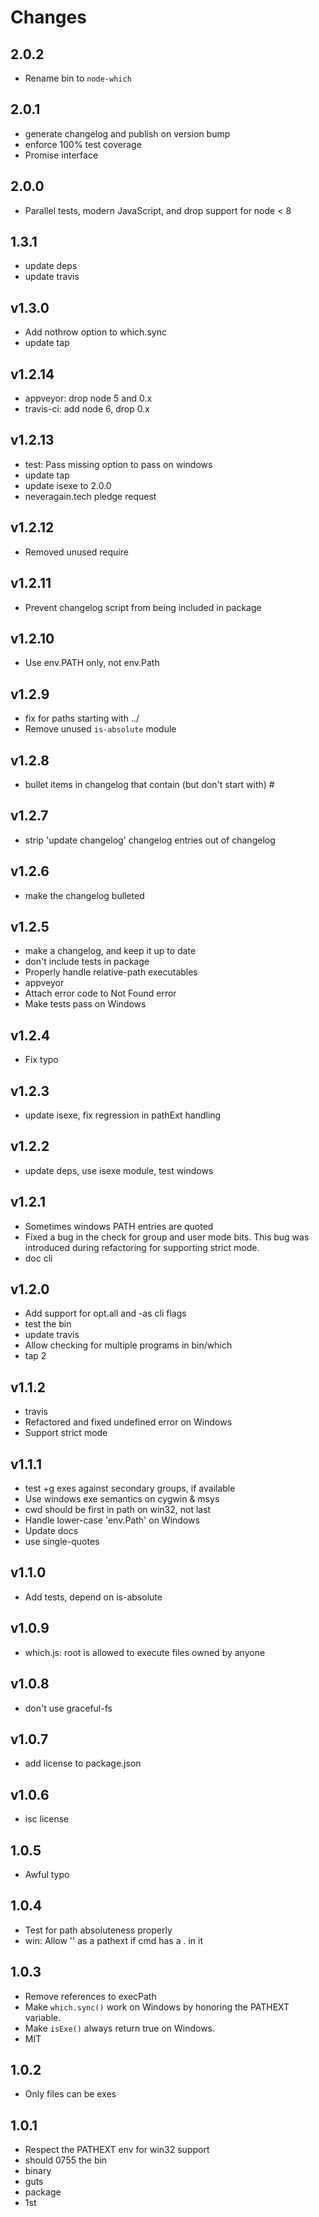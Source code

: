# Changes

## 2.0.2

- Rename bin to `node-which`

## 2.0.1

- generate changelog and publish on version bump
- enforce 100% test coverage
- Promise interface

## 2.0.0

- Parallel tests, modern JavaScript, and drop support for node < 8

## 1.3.1

- update deps
- update travis

## v1.3.0

- Add nothrow option to which.sync
- update tap

## v1.2.14

- appveyor: drop node 5 and 0.x
- travis-ci: add node 6, drop 0.x

## v1.2.13

- test: Pass missing option to pass on windows
- update tap
- update isexe to 2.0.0
- neveragain.tech pledge request

## v1.2.12

- Removed unused require

## v1.2.11

- Prevent changelog script from being included in package

## v1.2.10

- Use env.PATH only, not env.Path

## v1.2.9

- fix for paths starting with ../
- Remove unused `is-absolute` module

## v1.2.8

- bullet items in changelog that contain (but don't start with) #

## v1.2.7

- strip 'update changelog' changelog entries out of changelog

## v1.2.6

- make the changelog bulleted

## v1.2.5

- make a changelog, and keep it up to date
- don't include tests in package
- Properly handle relative-path executables
- appveyor
- Attach error code to Not Found error
- Make tests pass on Windows

## v1.2.4

- Fix typo

## v1.2.3

- update isexe, fix regression in pathExt handling

## v1.2.2

- update deps, use isexe module, test windows

## v1.2.1

- Sometimes windows PATH entries are quoted
- Fixed a bug in the check for group and user mode bits. This bug was introduced during refactoring for supporting strict mode.
- doc cli

## v1.2.0

- Add support for opt.all and -as cli flags
- test the bin
- update travis
- Allow checking for multiple programs in bin/which
- tap 2

## v1.1.2

- travis
- Refactored and fixed undefined error on Windows
- Support strict mode

## v1.1.1

- test +g exes against secondary groups, if available
- Use windows exe semantics on cygwin & msys
- cwd should be first in path on win32, not last
- Handle lower-case 'env.Path' on Windows
- Update docs
- use single-quotes

## v1.1.0

- Add tests, depend on is-absolute

## v1.0.9

- which.js: root is allowed to execute files owned by anyone

## v1.0.8

- don't use graceful-fs

## v1.0.7

- add license to package.json

## v1.0.6

- isc license

## 1.0.5

- Awful typo

## 1.0.4

- Test for path absoluteness properly
- win: Allow '' as a pathext if cmd has a . in it

## 1.0.3

- Remove references to execPath
- Make `which.sync()` work on Windows by honoring the PATHEXT variable.
- Make `isExe()` always return true on Windows.
- MIT

## 1.0.2

- Only files can be exes

## 1.0.1

- Respect the PATHEXT env for win32 support
- should 0755 the bin
- binary
- guts
- package
- 1st
